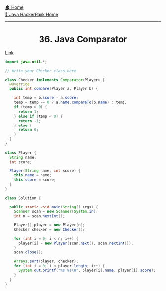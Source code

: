 [🏠 Home](../../../../README.md) <br/>
[🍵 Java HackerRank Home](../Java-HackerRank.md)

<hr/>

<h1 style="text-align: center">36. Java Comparator</h1>

[Link](https://www.hackerrank.com/challenges/java-comparator/problem)

```java
import java.util.*;

// Write your Checker class here

class Checker implements Comparator<Player> {
  @Override
  public int compare(Player a, Player b) {

    int temp = b.score - a.score;
    temp = temp == 0 ? a.name.compareTo(b.name) : temp;
    if (temp > 0) {
      return 1;
    } else if (temp < 0) {
      return -1;
    } else {
      return 0;
    }
  }
}

class Player {
  String name;
  int score;

  Player(String name, int score) {
    this.name = name;
    this.score = score;
  }
}

class Solution {

  public static void main(String[] args) {
    Scanner scan = new Scanner(System.in);
    int n = scan.nextInt();

    Player[] player = new Player[n];
    Checker checker = new Checker();

    for (int i = 0; i < n; i++) {
      player[i] = new Player(scan.next(), scan.nextInt());
    }
    scan.close();

    Arrays.sort(player, checker);
    for (int i = 0; i < player.length; i++) {
      System.out.printf("%s %s\n", player[i].name, player[i].score);
    }
  }
}
```